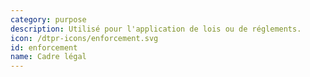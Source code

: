 ```yaml
---
category: purpose
description: Utilisé pour l'application de lois ou de réglements.
icon: /dtpr-icons/enforcement.svg
id: enforcement
name: Cadre légal
---
```


